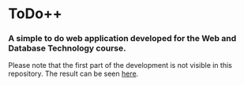 # ToDo++
### A simple to do web application developed for the Web and Database Technology course.

Please note that the first part of the development is not visible in this repository. 
The result can be seen [here](http://jtimotei.com/Todo/index.php).
